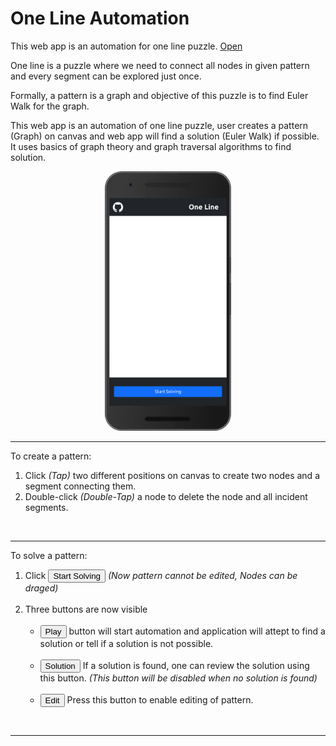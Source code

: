 # One Line Automation

<!-- <link href="https://cdn.jsdelivr.net/npm/bootstrap@5.0.0-beta1/dist/css/bootstrap.min.css" rel="stylesheet" integrity="sha384-giJF6kkoqNQ00vy+HMDP7azOuL0xtbfIcaT9wjKHr8RbDVddVHyTfAAsrekwKmP1" crossorigin="anonymous"> -->

This web app is an automation for one line puzzle. <a href="https://chetan-satpute.github.io/oneline">Open</a>

One line is a puzzle where we need to connect all nodes in given pattern and every segment can be explored just once.

Formally, a pattern is a graph and objective of this puzzle is to find Euler Walk for the graph.

This web app is an automation of one line puzzle, user creates a pattern (Graph) on canvas and web app will find a solution (Euler Walk) if possible. It uses basics of graph theory and graph traversal algorithms to find solution.

<!-- <img src="./Desktop1.png" /> -->
<img src="./Mobile.png" style="margin-left: 30%; margin-right: 30%; width: 40%;" />

<br>
<hr>

To create a pattern:
<ol>
    <li>Click <i>(Tap)</i> two different positions on canvas to create two nodes and a segment connecting them.</li>
    <li>Double-click <i>(Double-Tap)</i> a node to delete the node and all incident segments.</li>
</ol>

<br>
<hr>

To solve a pattern:
<ol>
    <li>Click <button class="btn btn-primary">Start Solving</button> 
    <i>(Now pattern cannot be edited, Nodes can be draged)</i>    
    </li>
    <br>
    <li>Three buttons are now visible <br>
    <ul>
        <br>
        <li>
        <button class="btn btn-primary">Play</button> button will start automation and application will attept to find a solution or tell if a solution is not possible.
        </li>
        <br>
        <li>
        <button class="btn btn-primary">Solution</button> If a solution is found, one can review the solution using this button. <i>(This button will be disabled when no solution is found)</i>
        </li>
        <br>
        <li>
        <button class="btn btn-primary">Edit</button> Press this button to enable editing of pattern.            
        </li>
    </ul>
    </li>
</ol>

<br>
<hr>
